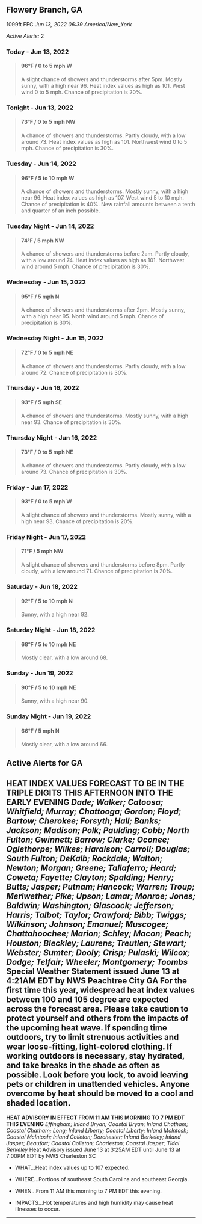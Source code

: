 ## Flowery Branch, GA
1099ft
FFC
*Jun 13, 2022 06:39 America/New_York*

*Active Alerts:* 2
### Today - Jun 13, 2022
> #### **96&deg;F** / 0 to 5 mph W
> A slight chance of showers and thunderstorms after 5pm. Mostly sunny, with a high near 96. Heat index values as high as 101. West wind 0 to 5 mph. Chance of precipitation is 20%.

### Tonight - Jun 13, 2022
> #### **73&deg;F** / 0 to 5 mph NW
> A chance of showers and thunderstorms. Partly cloudy, with a low around 73. Heat index values as high as 101. Northwest wind 0 to 5 mph. Chance of precipitation is 30%.

### Tuesday - Jun 14, 2022
> #### **96&deg;F** / 5 to 10 mph W
> A chance of showers and thunderstorms. Mostly sunny, with a high near 96. Heat index values as high as 107. West wind 5 to 10 mph. Chance of precipitation is 40%. New rainfall amounts between a tenth and quarter of an inch possible.

### Tuesday Night - Jun 14, 2022
> #### **74&deg;F** / 5 mph NW
> A chance of showers and thunderstorms before 2am. Partly cloudy, with a low around 74. Heat index values as high as 101. Northwest wind around 5 mph. Chance of precipitation is 30%.

### Wednesday - Jun 15, 2022
> #### **95&deg;F** / 5 mph N
> A chance of showers and thunderstorms after 2pm. Mostly sunny, with a high near 95. North wind around 5 mph. Chance of precipitation is 30%.

### Wednesday Night - Jun 15, 2022
> #### **72&deg;F** / 0 to 5 mph NE
> A chance of showers and thunderstorms. Partly cloudy, with a low around 72. Chance of precipitation is 30%.

### Thursday - Jun 16, 2022
> #### **93&deg;F** / 5 mph SE
> A chance of showers and thunderstorms. Mostly sunny, with a high near 93. Chance of precipitation is 30%.

### Thursday Night - Jun 16, 2022
> #### **73&deg;F** / 0 to 5 mph NE
> A chance of showers and thunderstorms. Partly cloudy, with a low around 73. Chance of precipitation is 30%.

### Friday - Jun 17, 2022
> #### **93&deg;F** / 0 to 5 mph W
> A slight chance of showers and thunderstorms. Mostly sunny, with a high near 93. Chance of precipitation is 20%.

### Friday Night - Jun 17, 2022
> #### **71&deg;F** / 5 mph NW
> A slight chance of showers and thunderstorms before 8pm. Partly cloudy, with a low around 71. Chance of precipitation is 20%.

### Saturday - Jun 18, 2022
> #### **92&deg;F** / 5 to 10 mph N
> Sunny, with a high near 92.

### Saturday Night - Jun 18, 2022
> #### **68&deg;F** / 5 to 10 mph NE
> Mostly clear, with a low around 68.

### Sunday - Jun 19, 2022
> #### **90&deg;F** / 5 to 10 mph NE
> Sunny, with a high near 90.

### Sunday Night - Jun 19, 2022
> #### **66&deg;F** / 5 mph N
> Mostly clear, with a low around 66.

## Active Alerts for GA

**HEAT INDEX VALUES FORECAST TO BE IN THE TRIPLE DIGITS THIS AFTERNOON INTO THE EARLY EVENING**
*Dade; Walker; Catoosa; Whitfield; Murray; Chattooga; Gordon; Floyd; Bartow; Cherokee; Forsyth; Hall; Banks; Jackson; Madison; Polk; Paulding; Cobb; North Fulton; Gwinnett; Barrow; Clarke; Oconee; Oglethorpe; Wilkes; Haralson; Carroll; Douglas; South Fulton; DeKalb; Rockdale; Walton; Newton; Morgan; Greene; Taliaferro; Heard; Coweta; Fayette; Clayton; Spalding; Henry; Butts; Jasper; Putnam; Hancock; Warren; Troup; Meriwether; Pike; Upson; Lamar; Monroe; Jones; Baldwin; Washington; Glascock; Jefferson; Harris; Talbot; Taylor; Crawford; Bibb; Twiggs; Wilkinson; Johnson; Emanuel; Muscogee; Chattahoochee; Marion; Schley; Macon; Peach; Houston; Bleckley; Laurens; Treutlen; Stewart; Webster; Sumter; Dooly; Crisp; Pulaski; Wilcox; Dodge; Telfair; Wheeler; Montgomery; Toombs*
Special Weather Statement issued June 13 at 4:21AM EDT by NWS Peachtree City GA
For the first time this year, widespread heat index values between
100 and 105 degree are expected across the forecast area. Please
take caution to protect yourself and others from the impacts of
the upcoming heat wave. If spending time outdoors, try to limit
strenuous activities and wear loose-fitting, light-colored
clothing. If working outdoors is necessary, stay hydrated, and
take breaks in the shade as often as possible. Look before you
lock, to avoid leaving pets or children in unattended vehicles. Anyone
overcome by heat should be moved to a cool and shaded location.
---

**HEAT ADVISORY IN EFFECT FROM 11 AM THIS MORNING TO 7 PM EDT THIS EVENING**
*Effingham; Inland Bryan; Coastal Bryan; Inland Chatham; Coastal Chatham; Long; Inland Liberty; Coastal Liberty; Inland McIntosh; Coastal McIntosh; Inland Colleton; Dorchester; Inland Berkeley; Inland Jasper; Beaufort; Coastal Colleton; Charleston; Coastal Jasper; Tidal Berkeley*
Heat Advisory issued June 13 at 3:25AM EDT until June 13 at 7:00PM EDT by NWS Charleston SC
* WHAT...Heat index values up to 107 expected.

* WHERE...Portions of southeast South Carolina and southeast
Georgia.

* WHEN...From 11 AM this morning to 7 PM EDT this evening.

* IMPACTS...Hot temperatures and high humidity may cause heat
illnesses to occur.
---

